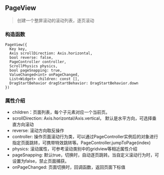 ## **PageView**
> 创建一个整屏滚动的滚动列表，逐页滚动


### 构造函数
```
PageView({
  Key key,
  Axis scrollDirection: Axis.horizontal,
  bool reverse: false,
  PageController controller,
  ScrollPhysics physics,
  bool pageSnapping: true,
  ValueChanged<int> onPageChanged,
  List<Widget> children: const [],
  DragStartBehavior dragStartBehavior: DragStartBehavior.down
})
```

### 属性介绍
- children：页面列表，每个子元素对应一个当前页。
- scrollDirection: Axis.horizontal/Axis.vertical， 默认是水平方向，可选择垂直方向滚动
- reverse: 滚动方向取反操作
- controller: 操作页面滚动行为类，可以通过PageController实例后的对象进行指定页面跳转，可携带特效跳转等。PageController.jumpToPage(index)
- physics: 滚动属性，可参考滚动类别中的gridview等相近属性介绍
- pageSnapping: 默认true，切换时，自动逐页跳转。当自定义滚动行为时，可设置为false，禁止页面捕获。
- onPageChanged: 页面切换时，回调函数，返回页面下标值
